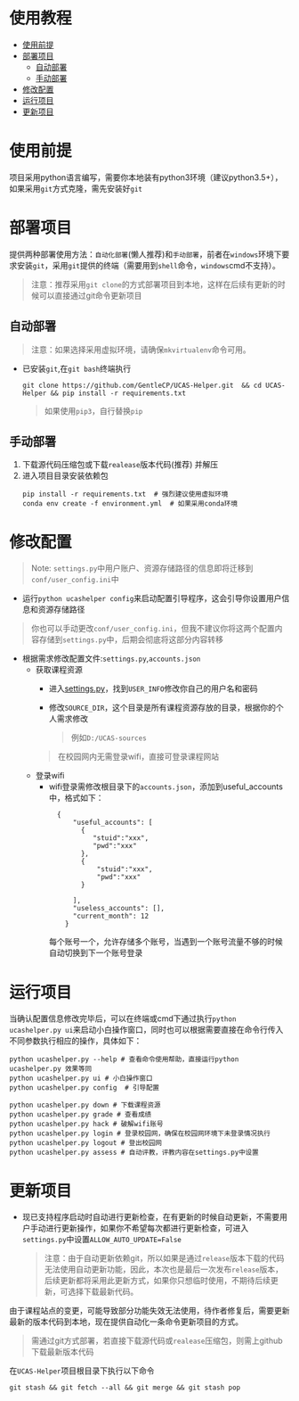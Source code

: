 使用教程
=================

   * [使用前提](#使用前提)
   * [部署项目](#部署项目)
      * [自动部署](#自动部署)
      * [手动部署](#手动部署)
   * [修改配置](#修改配置)
   * [运行项目](#运行项目)
   * [更新项目](#更新项目)


# 使用前提
项目采用python语言编写，需要你本地装有python3环境（建议python3.5+），如果采用`git`方式克隆，需先安装好`git`

# 部署项目
提供两种部署使用方法：`自动化部署`(懒人推荐)和`手动部署`，前者在`windows`环境下要求安装`git`，采用`git`提供的终端（需要用到`shell`命令，`windows`cmd不支持）。
> 注意：推荐采用`git clone`的方式部署项目到本地，这样在后续有更新的时候可以直接通过git命令更新项目

## 自动部署
> 注意：如果选择采用虚拟环境，请确保`mkvirtualenv`命令可用。

- 已安装`git`,在`git bash`终端执行  
    ```text
    git clone https://github.com/GentleCP/UCAS-Helper.git  && cd UCAS-Helper && pip install -r requirements.txt   
    ```
    > 如果使用`pip3`，自行替换`pip`

## 手动部署
1. 下载源代码压缩包或下载`realease`版本代码(推荐) 并解压 
2. 进入项目目录安装依赖包
    ```text
    pip install -r requirements.txt  # 强烈建议使用虚拟环境
    conda env create -f environment.yml  # 如果采用conda环境
    ```

# 修改配置
> Note: `settings.py`中用户账户、资源存储路径的信息即将迁移到`conf/user_config.ini`中

- 运行`python ucashelper config`来启动配置引导程序，这会引导你设置用户信息和资源存储路径
> 你也可以手动更改`conf/user_config.ini`，但我不建议你将这两个配置内容存储到`settings.py`中，后期会彻底将这部分内容转移

- 根据需求修改配置文件:`settings.py`,`accounts.json`
    - 获取课程资源
        - 进入[settings.py](settings.py)，找到`USER_INFO`修改你自己的用户名和密码
        - 修改`SOURCE_DIR`，这个目录是所有课程资源存放的目录，根据你的个人需求修改  
          
            > 例如`D:/UCAS-sources`
        > 在校园网内无需登录wifi，直接可登录课程网站
    - 登录wifi  
        - wifi登录需修改根目录下的`accounts.json`，添加到useful_accounts中，格式如下：
            ```text
              {
                  "useful_accounts": [
                    {
                       "stuid":"xxx",
                       "pwd":"xxx"
                    },
                    {
                        "stuid":"xxx",
                        "pwd":"xxx"
                    }
                   
                  ],
                  "useless_accounts": [],
                  "current_month": 12
                }
            ```
            每个账号一个，允许存储多个账号，当遇到一个账号流量不够的时候自动切换到下一个账号登录
    

# 运行项目

当确认配置信息修改完毕后，可以在终端或cmd下通过执行`python ucashelper.py ui`来启动小白操作窗口，同时也可以根据需要直接在命令行传入不同参数执行相应的操作，具体如下：

```text
python ucashelper.py --help # 查看命令使用帮助，直接运行python ucashelper.py 效果等同
python ucashelper.py ui # 小白操作窗口
python ucashelper.py config  # 引导配置

python ucashelper.py down # 下载课程资源
python ucashelper.py grade # 查看成绩
python ucashelper.py hack # 破解wifi账号
python ucashelper.py login # 登录校园网，确保在校园网环境下未登录情况执行
python ucashelper.py logout # 登出校园网
python ucashelper.py assess # 自动评教，评教内容在settings.py中设置
```

# 更新项目
- 现已支持程序启动时自动进行更新检查，在有更新的时候自动更新，不需要用户手动进行更新操作，如果你不希望每次都进行更新检查，可进入`settings.py`中设置`ALLOW_AUTO_UPDATE=False`  
    > 注意：由于自动更新依赖git，所以如果是通过`release`版本下载的代码无法使用自动更新功能，因此，本次也是最后一次发布`release`版本，后续更新都将采用此更新方式，如果你只想临时使用，不期待后续更新，可选择下载最新代码。


由于课程站点的变更，可能导致部分功能失效无法使用，待作者修复后，需要更新最新的版本代码到本地，现在提供自动化一条命令更新项目的方式。

> 需通过git方式部署，若直接下载源代码或`realease`压缩包，则需上github下载最新版本代码

在`UCAS-Helper`项目根目录下执行以下命令
```
git stash && git fetch --all && git merge && git stash pop
```

